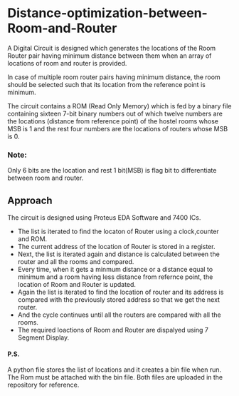 # Distance-optimization-between-Room-and-Router
A Digital Circuit is designed which generates the locations of the Room Router pair having minimum distance between them when an array of locations of room and router is provided.

In case of multiple room router pairs having minimum distance, the room should be selected such that its location from the reference point is minimum. 

The circuit contains a ROM (Read Only Memory) which is fed by a binary file containing sixteen 7-bit binary numbers out of which twelve numbers are the locations (distance from reference point) of the hostel rooms whose MSB is 1 and the rest four numbers are the locations of routers whose MSB is 0. 

### Note:
Only 6 bits are the location and rest 1 bit(MSB) is flag bit to differentiate between room and router. 

## Approach

The circuit is designed using Proteus EDA Software and 7400 ICs.
- The list is iterated to find the locaton of Router using a clock,counter and ROM. 
- The current address of the location of Router is stored in a register.
- Next, the list is iterated again and distance is calculated between the router and all the rooms and compared.
- Every time, when it gets a minmum distance or a distance equal to minimum and a room having less distance from refernce point, the location of Room and Router is updated.
- Again the list is iterated to find the location of router and its address is compared with the previously stored address so that we get the next router.
- And the cycle continues until all the routers are compared with all the rooms.
- The required loactions of Room and Router are dispalyed using 7 Segment Display.


#### P.S.

 A python file stores the list of locations and it creates a bin file when run. The Rom must be attached with the bin file.
 Both files are uploaded in the repository for reference.




